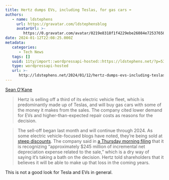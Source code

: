 ```yaml
---
title: Hertz dumps EVs, including Teslas, for gas cars ➡️
authors:
   - name: ldstephens
     url: https://gravatar.com/ldstephensblog
     avatarUrl: >-
        https://0.gravatar.com/avatar/0219e8318f1f4229ebe26084e7253765017f43ca0c631be37dc6d0b8ad6e40a4?s=96&d=identicon&r=G
date: 2024-01-12T22:08:25.000Z
metadata:
   categories:
      - Tech News
   tags: []
   uuid: 11ty/import::wordpressapi-hosted::https://ldstephens.net/?p=5335
   type: wordpressapi-hosted
   url: >-
      http://ldstephens.net/2024/01/12/hertz-dumps-evs-including-teslas-for-gas-cars/
---
```


[Sean O’Kane](https://techcrunch.com/2024/01/11/hertz-sell-evs-tesla-fleet-gm-polestar-gas/?guccounter=1)

> Hertz is selling off a third of its electric vehicle fleet, which is predominantly made up of Teslas, and will buy gas cars with some of the money it makes from the sales. The company cited lower demand for EVs and higher-than-expected repair costs as reasons for the decision.

> The sell-off began last month and will continue through 2024. As some electric vehicle-focused blogs have noted, they’re being sold at [steep discounts](https://electrek.co/2024/01/10/tesla-model-3-hertz-cheap-used-rental/). The company said in [a Thursday morning filing](https://www.sec.gov/Archives/edgar/data/47129/000165785324000010/htz-20240111.htm) that it is recognizing “approximately $245 million of incremental net depreciation expense related to the sale,” which is a dry way of saying it’s taking a bath on the decision. Hertz told shareholders that it believes it will be able to make up that loss in the coming years.

This is not a good look for Tesla and EVs in general.
